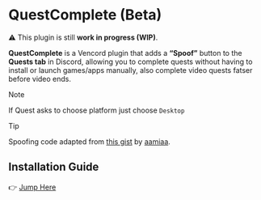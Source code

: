 
# QuestComplete (Beta)
⚠️ This plugin is still **work in progress (WIP)**.

**QuestComplete** is a Vencord plugin that adds a **“Spoof”** button to the **Quests tab** in Discord, allowing you to complete quests without having to install or launch games/apps manually, also complete video quests fatser before video ends.

> [!note]
> If Quest asks to choose platform just choose `Desktop`

> [!tip]
> Spoofing code adapted from [this gist](https://gist.github.com/aamiaa/204cd9d42013ded9faf646fae7f89fbb) by [aamiaa](https://gist.github.com/aamiaa).


## Installation Guide
👉 [Jump Here](https://github.com/zaher-neon/vencord-userplugins)




















